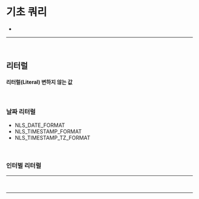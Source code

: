 # 기초 쿼리
> 
* 

<hr>
<br>
    
## 리터럴
#### 리터럴(Literal) 변하지 않는 값

<br>

### 날짜 리터럴
* NLS_DATE_FORMAT
* NLS_TIMESTAMP_FORMAT
* NLS_TIMESTAMP_TZ_FORMAT

<br>

### 인터벌 리터럴

<hr>
<br>
<hr>

